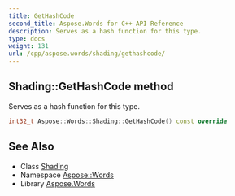 ```yaml
---
title: GetHashCode
second_title: Aspose.Words for C++ API Reference
description: Serves as a hash function for this type.
type: docs
weight: 131
url: /cpp/aspose.words/shading/gethashcode/
---
```

## Shading::GetHashCode method


Serves as a hash function for this type.

```cpp
int32_t Aspose::Words::Shading::GetHashCode() const override
```

## See Also

* Class [Shading](../)
* Namespace [Aspose::Words](../../)
* Library [Aspose.Words](../../../)
